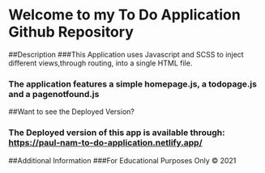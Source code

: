 # Welcome to my To Do Application Github Repository

##Description
###This Application uses Javascript and SCSS to inject different views,through routing, into a single HTML file. 
### The application features a simple homepage.js, a todopage.js and a pagenotfound.js

##Want to see the Deployed Version?
### The Deployed version of this app is available through: https://paul-nam-to-do-application.netlify.app/

##Additional Information
###For Educational Purposes Only &copy; 2021

